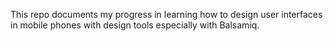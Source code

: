 This repo documents my progress in learning how to design user interfaces in mobile phones with design tools especially with Balsamiq.

